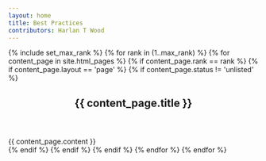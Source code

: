 ```yaml
---
layout: home
title: Best Practices
contributors: Harlan T Wood
---
```


{% include set_max_rank %}
{% for rank in (1..max_rank) %}
  {% for content_page in site.html_pages %}
    {% if content_page.rank == rank %}
      {% if content_page.layout == 'page' %}
        {% if content_page.status != 'unlisted' %}
<article id="{{ content_page.title | replace: ' ', '-' }}">
  <header>
    <h1>{{ content_page.title }}</h1>
  </header>
  <div class="entry-content">
    {{ content_page.content }}
  </div>
</article>
        {% endif %}
      {% endif %}
    {% endif %}
  {% endfor %}
{% endfor %}
